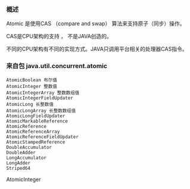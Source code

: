 ### 概述
Atomic 是使用CAS （compare and swap） 算法来支持原子（同步）操作。

CAS是CPU架构的支持 ， 不是JAVA创造的。

不同的CPU架构有不同的实现方式。JAVA只调用平台相关的处理器CAS指令。




### 来自包 java.util.concurrent.atomic
```
AtomicBoolean 布尔值
AtomicInteger 整数值
AtomicIntegerArray 整数数组值
AtomicIntegerFieldUpdater 
AtomicLong 长整数值
AtomicLongArray 长整数数组值
AtomicLongFieldUpdater
AtomicMarkableReference
AtomicReference
AtomicReferenceArray
AtomicReferenceFieldUpdater
AtomicStampedReference
DoubleAccumulator
DoubleAdder
LongAccumulator
LongAdder
Striped64
```
AtomicInteger
